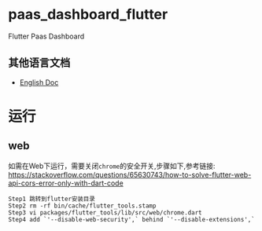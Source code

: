 # paas_dashboard_flutter

Flutter Paas Dashboard

## 其他语言文档
- [English Doc](README_en.md)

# 运行
## web
如需在Web下运行，需要关闭`chrome`的安全开关,步骤如下,参考链接: https://stackoverflow.com/questions/65630743/how-to-solve-flutter-web-api-cors-error-only-with-dart-code
```
Step1 跳转到flutter安装目录
Step2 rm -rf bin/cache/flutter_tools.stamp
Step3 vi packages/flutter_tools/lib/src/web/chrome.dart
Step4 add `'--disable-web-security',` behind `'--disable-extensions',`
```
